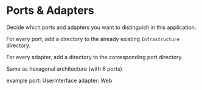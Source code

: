 # Ports & Adapters

Decide which ports and adapters you want to distinguish in this application.

For every port, add a directory to the already existing `Infrastructure` directory.

For every adapter, add a directory to the corresponding port directory.

Same as hexagonal architecture (with 6 ports)

example
port: UserInterface
adapter: Web